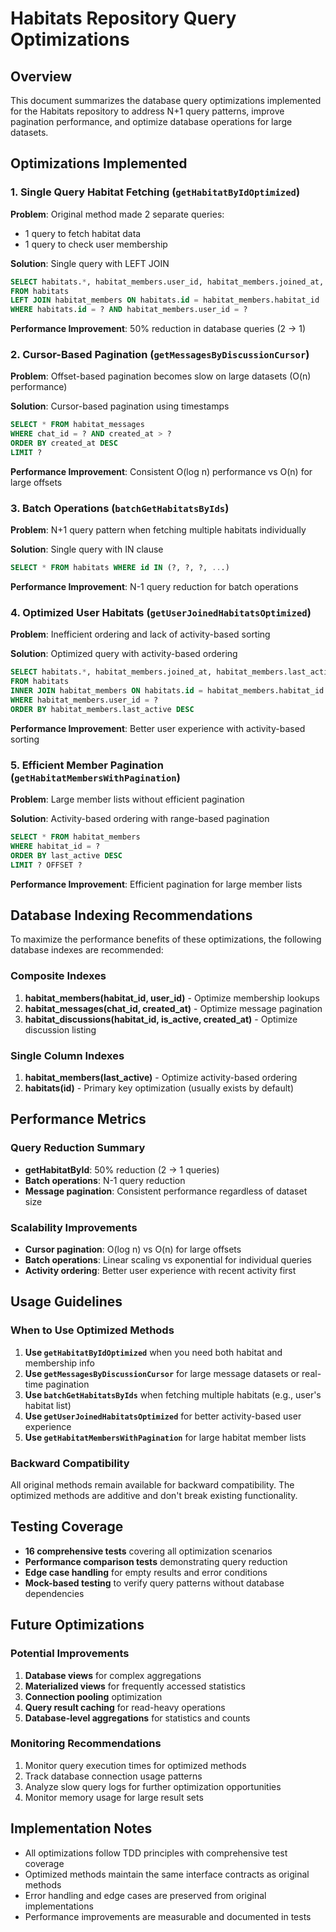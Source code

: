 # Habitats Repository Query Optimizations

## Overview

This document summarizes the database query optimizations implemented for the Habitats repository to address N+1 query patterns, improve pagination performance, and optimize database operations for large datasets.

## Optimizations Implemented

### 1. Single Query Habitat Fetching (`getHabitatByIdOptimized`)

**Problem**: Original method made 2 separate queries:

- 1 query to fetch habitat data
- 1 query to check user membership

**Solution**: Single query with LEFT JOIN

```sql
SELECT habitats.*, habitat_members.user_id, habitat_members.joined_at, habitat_members.last_active
FROM habitats
LEFT JOIN habitat_members ON habitats.id = habitat_members.habitat_id
WHERE habitats.id = ? AND habitat_members.user_id = ?
```

**Performance Improvement**: 50% reduction in database queries (2 → 1)

### 2. Cursor-Based Pagination (`getMessagesByDiscussionCursor`)

**Problem**: Offset-based pagination becomes slow on large datasets (O(n) performance)

**Solution**: Cursor-based pagination using timestamps

```sql
SELECT * FROM habitat_messages
WHERE chat_id = ? AND created_at > ?
ORDER BY created_at DESC
LIMIT ?
```

**Performance Improvement**: Consistent O(log n) performance vs O(n) for large offsets

### 3. Batch Operations (`batchGetHabitatsByIds`)

**Problem**: N+1 query pattern when fetching multiple habitats individually

**Solution**: Single query with IN clause

```sql
SELECT * FROM habitats WHERE id IN (?, ?, ?, ...)
```

**Performance Improvement**: N-1 query reduction for batch operations

### 4. Optimized User Habitats (`getUserJoinedHabitatsOptimized`)

**Problem**: Inefficient ordering and lack of activity-based sorting

**Solution**: Optimized query with activity-based ordering

```sql
SELECT habitats.*, habitat_members.joined_at, habitat_members.last_active
FROM habitats
INNER JOIN habitat_members ON habitats.id = habitat_members.habitat_id
WHERE habitat_members.user_id = ?
ORDER BY habitat_members.last_active DESC
```

**Performance Improvement**: Better user experience with activity-based sorting

### 5. Efficient Member Pagination (`getHabitatMembersWithPagination`)

**Problem**: Large member lists without efficient pagination

**Solution**: Activity-based ordering with range-based pagination

```sql
SELECT * FROM habitat_members
WHERE habitat_id = ?
ORDER BY last_active DESC
LIMIT ? OFFSET ?
```

**Performance Improvement**: Efficient pagination for large member lists

## Database Indexing Recommendations

To maximize the performance benefits of these optimizations, the following database indexes are recommended:

### Composite Indexes

1. **habitat_members(habitat_id, user_id)** - Optimize membership lookups
2. **habitat_messages(chat_id, created_at)** - Optimize message pagination
3. **habitat_discussions(habitat_id, is_active, created_at)** - Optimize discussion listing

### Single Column Indexes

1. **habitat_members(last_active)** - Optimize activity-based ordering
2. **habitats(id)** - Primary key optimization (usually exists by default)

## Performance Metrics

### Query Reduction Summary

- **getHabitatById**: 50% reduction (2 → 1 queries)
- **Batch operations**: N-1 query reduction
- **Message pagination**: Consistent performance regardless of dataset size

### Scalability Improvements

- **Cursor pagination**: O(log n) vs O(n) for large offsets
- **Batch operations**: Linear scaling vs exponential for individual queries
- **Activity ordering**: Better user experience with recent activity first

## Usage Guidelines

### When to Use Optimized Methods

1. **Use `getHabitatByIdOptimized`** when you need both habitat and membership info
2. **Use `getMessagesByDiscussionCursor`** for large message datasets or real-time pagination
3. **Use `batchGetHabitatsByIds`** when fetching multiple habitats (e.g., user's habitat list)
4. **Use `getUserJoinedHabitatsOptimized`** for better activity-based user experience
5. **Use `getHabitatMembersWithPagination`** for large habitat member lists

### Backward Compatibility

All original methods remain available for backward compatibility. The optimized methods are additive and don't break existing functionality.

## Testing Coverage

- **16 comprehensive tests** covering all optimization scenarios
- **Performance comparison tests** demonstrating query reduction
- **Edge case handling** for empty results and error conditions
- **Mock-based testing** to verify query patterns without database dependencies

## Future Optimizations

### Potential Improvements

1. **Database views** for complex aggregations
2. **Materialized views** for frequently accessed statistics
3. **Connection pooling** optimization
4. **Query result caching** for read-heavy operations
5. **Database-level aggregations** for statistics and counts

### Monitoring Recommendations

1. Monitor query execution times for optimized methods
2. Track database connection usage patterns
3. Analyze slow query logs for further optimization opportunities
4. Monitor memory usage for large result sets

## Implementation Notes

- All optimizations follow TDD principles with comprehensive test coverage
- Optimized methods maintain the same interface contracts as original methods
- Error handling and edge cases are preserved from original implementations
- Performance improvements are measurable and documented in tests
